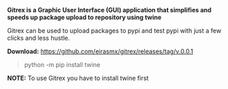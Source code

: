 **Gitrex is a Graphic User Interface (GUI) application that simplifies and speeds up package upload to repository using twine**

Gitrex can be used to upload packages to pypi and test pypi with just a few clicks and less hustle.

**Download:** https://github.com/eirasmx/gitrex/releases/tag/v.0.0.1

> python -m pip install twine       

**NOTE:** To use Gitrex you have to install twine first